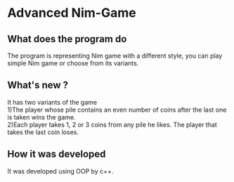 # Advanced Nim-Game

## What does the program do
The program is representing Nim game with a different style, you can play simple Nim game or choose from its variants.

## What's new ?
It has two variants of the game </br>
1)The player whose pile contains an even number of coins after the last one is taken wins the game.</br>
2)Each player takes 1, 2 or 3 coins from any pile he likes. The player that takes the last coin loses.

## How it was developed 
It was developed using OOP by c++.
